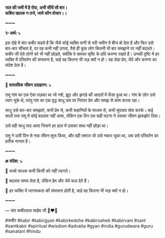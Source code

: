 **जल की जमी में है रोपा, अभी सींचें सौ बार। \
कबिरा खलक न तजे, जामे कौन वोचार।।**

➖➖➖

**✨ अर्थ: ⤵**

इस दोहे में संत कबीर कहते हैं कि जैसे कोई व्यक्ति पानी से भरी जमीन में बीज बो देता है और फिर उसे बार-बार सींचता है, पर वह कभी नहीं उगता, वैसे ही कुछ लोग कितनी भी बार समझाने पर नहीं बदलते। कबीर जी ऐसे लोगों को भी नहीं छोड़ते, क्योंकि वे समस्त सृष्टि के प्रति करुणा रखते हैं। उनकी दृष्टि में हर व्यक्ति में परिवर्तन की संभावना है, चाहे वह कितना भी जड़ क्यों न हो। यह दोहा प्रेम, धैर्य और करुणा का संदेश देता है।

➖➖➖

**🌾 वास्तविक जीवन उदाहरण: ⤵**

रामू गांव का एक ऐसा लड़का था जो नशे, झूठ और झगड़े की आदतों में फँसा हुआ था। गांव के लोग उसे त्याग चुके थे, परंतु गांव का एक वृद्ध साधु उस पर निरंतर प्रेम और समझ से काम करता रहा।

साधु उसे बार-बार समझाते, कभी प्रेम से, कभी कहानियों के माध्यम से, कभी चुपचाप सेवा करके। कई सालों तक रामू में कोई बदलाव नहीं आया, लेकिन एक दिन एक बड़ी घटना ने उसका जीवन झकझोर दिया।

उसे वही साधु याद आया जिसने हर हाल में उसका साथ नहीं छोड़ा था।

रामू ने उसी दिन से नया जीवन शुरू किया, और वही समाज जो उसे नकार चुका था, अब उसे परिवर्तन का प्रतीक मानता है।

➖➖➖

**🔥 संदेश: ⤵**

📌 सच्चे साधक कभी किसी को नहीं त्यागते।

📌 बदलाव समय लेता है, लेकिन प्रेम और धैर्य फल देते हैं।

📌 हर व्यक्ति में जागरूकता की संभावना होती है, चाहे वह कितना भी जड़ क्यों न हो।

➖➖➖

— संत कबीरदास साहेब जी 🙏❤️💯

#कबीर #kabir #kabirgyan #kabirkedohe #kabirsaheb #kabirvani #sant #santkabir #spiritual #wisdom #advaita #gyan #india #gurudwara #guru #sanatani #hindu
